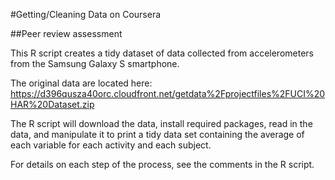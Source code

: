 #Getting/Cleaning Data on Coursera

##Peer review assessment


This R script creates a tidy dataset of data collected from accelerometers from the Samsung Galaxy S smartphone.

The original data are located here: https://d396qusza40orc.cloudfront.net/getdata%2Fprojectfiles%2FUCI%20HAR%20Dataset.zip 

The R script will download the data, install required packages, read in the data, and manipulate it to print a tidy data set containing the average of each variable for each activity and each subject.

For details on each step of the process, see the comments in the R script. 

